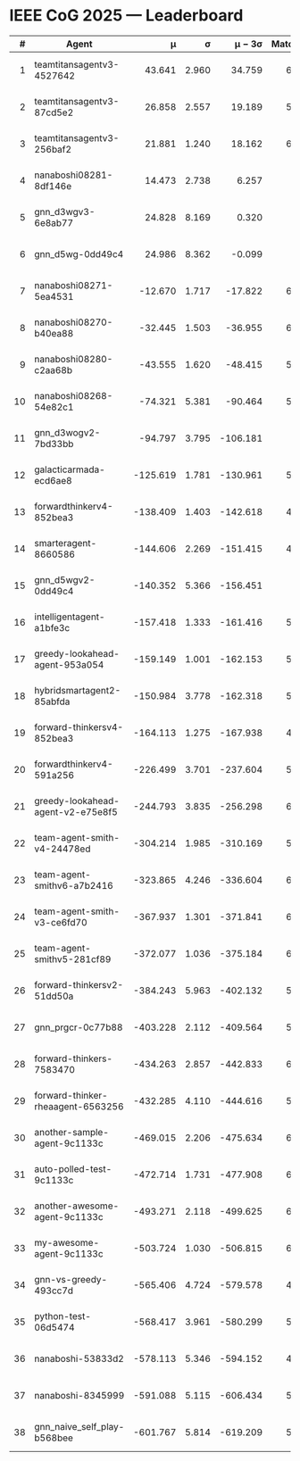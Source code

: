 # IEEE CoG 2025 — Leaderboard

| # | Agent | μ | σ | μ − 3σ | Matches | Updated |
|---:|---|---:|---:|---:|---:|---|
| 1 | teamtitansagentv3-4527642 | 43.641 | 2.960 | 34.759 | 6416 | 2025-08-30 06:16 |
| 2 | teamtitansagentv3-87cd5e2 | 26.858 | 2.557 | 19.189 | 5820 | 2025-08-30 06:16 |
| 3 | teamtitansagentv3-256baf2 | 21.881 | 1.240 | 18.162 | 6296 | 2025-08-30 06:16 |
| 4 | nanaboshi08281-8df146e | 14.473 | 2.738 | 6.257 | 276 | 2025-08-30 06:16 |
| 5 | gnn_d3wgv3-6e8ab77 | 24.828 | 8.169 | 0.320 | 138 | 2025-08-30 06:16 |
| 6 | gnn_d5wg-0dd49c4 | 24.986 | 8.362 | -0.099 | 120 | 2025-08-30 06:16 |
| 7 | nanaboshi08271-5ea4531 | -12.670 | 1.717 | -17.822 | 6338 | 2025-08-30 06:16 |
| 8 | nanaboshi08270-b40ea88 | -32.445 | 1.503 | -36.955 | 6180 | 2025-08-30 06:16 |
| 9 | nanaboshi08280-c2aa68b | -43.555 | 1.620 | -48.415 | 5698 | 2025-08-30 06:16 |
| 10 | nanaboshi08268-54e82c1 | -74.321 | 5.381 | -90.464 | 5800 | 2025-08-30 06:16 |
| 11 | gnn_d3wogv2-7bd33bb | -94.797 | 3.795 | -106.181 | 274 | 2025-08-30 06:16 |
| 12 | galacticarmada-ecd6ae8 | -125.619 | 1.781 | -130.961 | 5800 | 2025-08-30 06:16 |
| 13 | forwardthinkerv4-852bea3 | -138.409 | 1.403 | -142.618 | 4998 | 2025-08-30 06:16 |
| 14 | smarteragent-8660586 | -144.606 | 2.269 | -151.415 | 4976 | 2025-08-30 06:16 |
| 15 | gnn_d5wgv2-0dd49c4 | -140.352 | 5.366 | -156.451 | 226 | 2025-08-30 06:16 |
| 16 | intelligentagent-a1bfe3c | -157.418 | 1.333 | -161.416 | 5340 | 2025-08-30 06:16 |
| 17 | greedy-lookahead-agent-953a054 | -159.149 | 1.001 | -162.153 | 5708 | 2025-08-30 06:16 |
| 18 | hybridsmartagent2-85abfda | -150.984 | 3.778 | -162.318 | 5316 | 2025-08-30 06:16 |
| 19 | forward-thinkersv4-852bea3 | -164.113 | 1.275 | -167.938 | 4952 | 2025-08-30 06:16 |
| 20 | forwardthinkerv4-591a256 | -226.499 | 3.701 | -237.604 | 5132 | 2025-08-30 06:16 |
| 21 | greedy-lookahead-agent-v2-e75e8f5 | -244.793 | 3.835 | -256.298 | 6080 | 2025-08-30 06:16 |
| 22 | team-agent-smith-v4-24478ed | -304.214 | 1.985 | -310.169 | 5918 | 2025-08-30 06:16 |
| 23 | team-agent-smithv6-a7b2416 | -323.865 | 4.246 | -336.604 | 6260 | 2025-08-30 06:16 |
| 24 | team-agent-smith-v3-ce6fd70 | -367.937 | 1.301 | -371.841 | 6938 | 2025-08-30 06:16 |
| 25 | team-agent-smithv5-281cf89 | -372.077 | 1.036 | -375.184 | 6480 | 2025-08-30 06:16 |
| 26 | forward-thinkersv2-51dd50a | -384.243 | 5.963 | -402.132 | 5588 | 2025-08-30 06:16 |
| 27 | gnn_prgcr-0c77b88 | -403.228 | 2.112 | -409.564 | 5750 | 2025-08-30 06:16 |
| 28 | forward-thinkers-7583470 | -434.263 | 2.857 | -442.833 | 6300 | 2025-08-30 06:16 |
| 29 | forward-thinker-rheaagent-6563256 | -432.285 | 4.110 | -444.616 | 5268 | 2025-08-30 06:16 |
| 30 | another-sample-agent-9c1133c | -469.015 | 2.206 | -475.634 | 6340 | 2025-08-30 06:16 |
| 31 | auto-polled-test-9c1133c | -472.714 | 1.731 | -477.908 | 6120 | 2025-08-30 06:16 |
| 32 | another-awesome-agent-9c1133c | -493.271 | 2.118 | -499.625 | 6000 | 2025-08-30 06:16 |
| 33 | my-awesome-agent-9c1133c | -503.724 | 1.030 | -506.815 | 6260 | 2025-08-30 06:16 |
| 34 | gnn-vs-greedy-493cc7d | -565.406 | 4.724 | -579.578 | 4900 | 2025-08-30 06:16 |
| 35 | python-test-06d5474 | -568.417 | 3.961 | -580.299 | 5140 | 2025-08-30 06:16 |
| 36 | nanaboshi-53833d2 | -578.113 | 5.346 | -594.152 | 4600 | 2025-08-30 06:16 |
| 37 | nanaboshi-8345999 | -591.088 | 5.115 | -606.434 | 5270 | 2025-08-30 06:16 |
| 38 | gnn_naive_self_play-b568bee | -601.767 | 5.814 | -619.209 | 5100 | 2025-08-30 06:16 |
